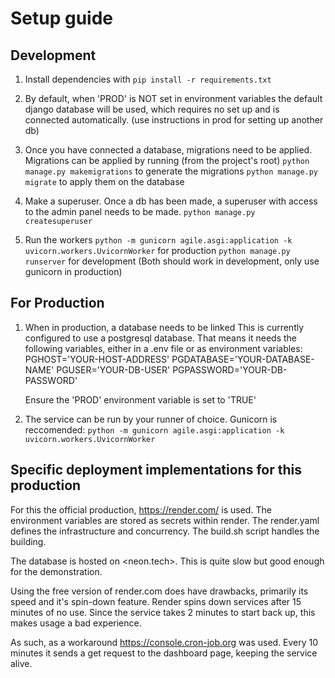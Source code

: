 # Setup guide

## Development

1. Install dependencies with `pip install -r requirements.txt`

2. By default, when 'PROD' is NOT set in environment variables the default django database will be used, which requires no set up and is connected automatically. (use instructions in prod for setting up another db)

3. Once you have connected a database, migrations need to be applied.
   Migrations can be applied by running (from the project's root)
   `python manage.py makemigrations` to generate the migrations
   `python manage.py migrate` to apply them on the database

4. Make a superuser. Once a db has been made, a superuser with access to the admin panel      needs to be made. 
   `python manage.py createsuperuser`

5. Run the workers
   `python -m gunicorn agile.asgi:application -k uvicorn.workers.UvicornWorker` for production
   `python manage.py runserver` for development
   (Both should work in development, only use gunicorn in production)

## For Production

1. When in production, a database needs to be linked
   This is currently configured to use a postgresql database. That means it needs the following variables, either in a .env file or as environment variables:
   PGHOST='YOUR-HOST-ADDRESS'
   PGDATABASE='YOUR-DATABASE-NAME'
   PGUSER='YOUR-DB-USER'
   PGPASSWORD='YOUR-DB-PASSWORD'

   Ensure the 'PROD' environment variable is set to 'TRUE'
2. The service can be run by your runner of choice. Gunicorn is reccomended:
      `python -m gunicorn agile.asgi:application -k uvicorn.workers.UvicornWorker`

## Specific deployment implementations for this production

For this the official production, <https://render.com/> is used.
The environment variables are stored as secrets within render.
The render.yaml defines the infrastructure and concurrency.
The build.sh script handles the building.

The database is hosted on <neon.tech>. This is quite slow but good enough for the demonstration.

Using the free version of render.com does have drawbacks, primarily its speed and it's spin-down feature. Render spins down services after 15 minutes of no use. Since the service takes 2 minutes to start back up, this makes usage a bad experience.

As such, as a workaround <https://console.cron-job.org> was used. Every 10 minutes it sends a get request to the dashboard page, keeping the service alive.
